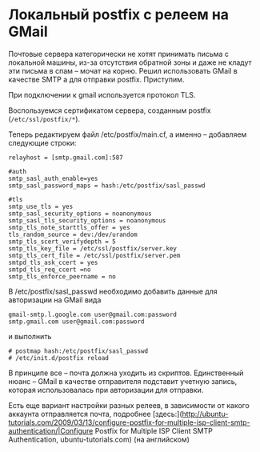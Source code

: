 #  Локальный postfix c релеем на GMail
Почтовые сервера категорически не хотят принимать письма с локальной машины, из-за отсутствия обратной зоны и даже не кладут эти письма в спам – мочат на корню. Решил использовать GMail в качестве SMTP а для отправки postfix. Приступим.

При подключении к gmail используется протокол TLS.

Воспользуемся сертификатом сервера, созданным postfix (`/etc/ssl/postfix/*`).

Теперь редактируем файл /etc/postfix/main.cf, а именно – добавляем следующие строки:
```
relayhost = [smtp.gmail.com]:587

#auth
smtp_sasl_auth_enable=yes
smtp_sasl_password_maps = hash:/etc/postfix/sasl_passwd

#tls
smtp_use_tls = yes
smtp_sasl_security_options = noanonymous
smtp_sasl_tls_security_options = noanonymous
smtp_tls_note_starttls_offer = yes
tls_random_source = dev:/dev/urandom
smtp_tls_scert_verifydepth = 5
smtp_tls_key_file = /etc/ssl/postfix/server.key
smtp_tls_cert_file = /etc/ssl/postfix/server.pem
smtpd_tls_ask_ccert = yes
smtpd_tls_req_ccert =no
smtp_tls_enforce_peername = no
```

В /etc/postfix/sasl_passwd необходимо добавить данные для авторизации на GMail вида
```
gmail-smtp.l.google.com user@gmail.com:password
smtp.gmail.com user@gmail.com:password
```
и выполнить
```
# postmap hash:/etc/postfix/sasl_passwd
# /etc/init.d/postfix reload
```
В принципе все – почта должна уходить из скриптов. Единственный нюанс – GMail в качестве отправителя подставит учетную запись, которая использовалась при авторизации для отправки.

Есть еще вариант настройки разных релеев, в зависимости от какого аккаунта отправляется почта, подробнее [здесь:](http://ubuntu-tutorials.com/2009/03/13/configure-postfix-for-multiple-isp-client-smtp-authentication/|Configure Postfix for Multiple ISP Client SMTP Authentication, ubuntu-tutorials.com) (на английском)
